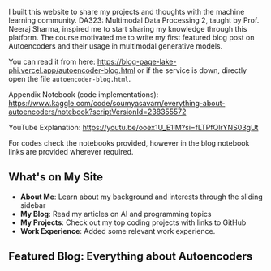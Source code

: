 I built this website to share my projects and thoughts with the machine learning community. DA323: Multimodal Data Processing 2, taught by Prof. Neeraj Sharma, inspired me to start sharing my knowledge through this platform. The course motivated me to write my first featured blog post on Autoencoders and their usage in multimodal generative models.

You can read it from here: https://blog-page-lake-phi.vercel.app/autoencoder-blog.html or if the service is down, directly open the file `autoencoder-blog.html`.

Appendix Notebook (code implementations): https://www.kaggle.com/code/soumyasavarn/everything-about-autoencoders/notebook?scriptVersionId=238355572

YouTube Explanation: https://youtu.be/ooex1U_E1lM?si=fLTPfQlrYNS03gUt

For codes check the notebooks provided, however in the blog notebook links are provided wherever required.

## What's on My Site

- **About Me**: Learn about my background and interests through the sliding sidebar
- **My Blog**: Read my articles on AI and programming topics
- **My Projects**: Check out my top coding projects with links to GitHub
- **Work Experience**: Added some relevant work experience.

## Featured Blog: Everything about Autoencoders



